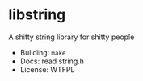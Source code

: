# libstring

A shitty string library for shitty people

+ Building: ```make```
+ Docs:     read string.h
+ License:  WTFPL
